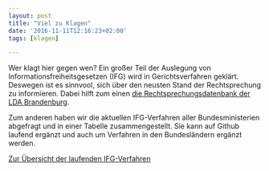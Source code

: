 ```yaml
---
layout: post
title: "Viel zu Klagen"
date: '2016-11-11T12:16:23+02:00'
tags: [klagen]

---
```

Wer klagt hier gegen wen? Ein großer Teil der Auslegung von Informationsfreiheitsgesetzen (IFG) wird in Gerichtsverfahren geklärt. Deswegen ist es sinnvool, sich über den neusten Stand der Rechtsprechung zu informieren. Dabei hilft zum einen <a href="http://www.lda.brandenburg.de/sixcms/detail.php?template=rechtsprechungsdb_start">die Rechtsprechungsdatenbank der LDA Brandenburg</a>.

Zum anderen haben wir die aktuellen IFG-Verfahren aller Bundesministerien abgefragt und in einer Tabelle zusammengestellt. Sie kann auf Github laufend ergänzt und auch um Verfahren in den Bundesländern ergänzt werden.

<a href="https://github.com/okfde/ifg-verfahren">Zur Übersicht der laufenden IFG-Verfahren</a>
